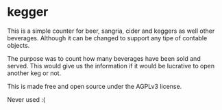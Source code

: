 kegger
======

This is a simple counter for beer, sangria, cider and keggers as well other beverages. Although it can be changed to support any tipe of contable objects.

The purpose was to count how many beverages have been sold and served. This would give us the information if it would be lucrative to open another keg or not.

This is made free and open source under the AGPLv3 license.

Never used :(
